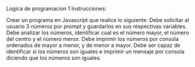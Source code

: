 Logica de programacion 1
Instrucciones:

 

Crear un programa en Javascript que realice lo siguiente:
Debe solicitar al usuario 3 números por prompt y guardarlos en sus respectivas variables.
Debe analizar los números, identificar cual es el número mayor, el número del centro y el número menor.
Debe imprimir los números por consola ordenados de mayor a menor, y de menor a mayor.
Debe ser capaz de identificar si los números son iguales e imprimir un mensaje por consola diciendo que los números son iguales.

